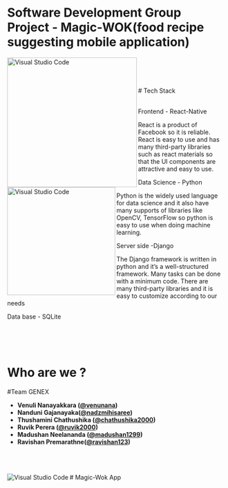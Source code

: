 # Software Development Group Project - Magic-WOK(food recipe suggesting mobile application)



<img align="left" alt="Visual Studio Code" width="300px" src="https://user-images.githubusercontent.com/66440787/118847393-52265000-b8eb-11eb-8436-06b4d1ca6c7e.gif" />

<br />


<img align="left" alt="Visual Studio Code" width="250px" src="https://user-images.githubusercontent.com/66440787/118846131-0921cc00-b8ea-11eb-9972-2191deeeaa6a.jpg" />


<br />
<br />
<br />
# Tech Stack
<br /><br />

Frontend - React-Native

React is a product of Facebook so it is reliable. React is easy to use and has many third-party libraries such as react materials so that the UI components are attractive and easy to use.


Data Science - Python

Python is the widely used language for data science and it also have many supports of libraries like OpenCV, TensorFlow so python is easy to use when doing machine learning.


Server side -Django

The Django framework is written in python and it’s a well-structured framework. Many tasks can be done with a minimum code. There are many third-party libraries and it is easy to customize according to our needs


Data base - SQLite
<br />
<br />

<br />


<br />











# Who are we ?

#Team GENEX



- **Venuli  Nanayakkara ([@venunana](https://github.com/venunana))** 
- **Nanduni Gajanayaka([@nadzmihisaree](https://github.com/nadzmihisaree))**
- **Thushamini Chathushika ([@chathushika2000](https://github.com/chathushika2000))**
- **Ruvik Perera ([@ruvik2000](https://github.com/ruvik2000))** 
- **Madushan Neelananda ([@madushan1299](https://github.com/madushan1299))**
- **Ravishan Premarathne([@ravishan123](https://github.com/ravishan123))** 









<br />
<br />


<br />
# Magic-Wok App

<img align="left" alt="Visual Studio Code" width="auto" src="https://user-images.githubusercontent.com/66440787/118860235-c6b3bb80-b8f8-11eb-8838-a05f7e9fc7db.jpg" />






